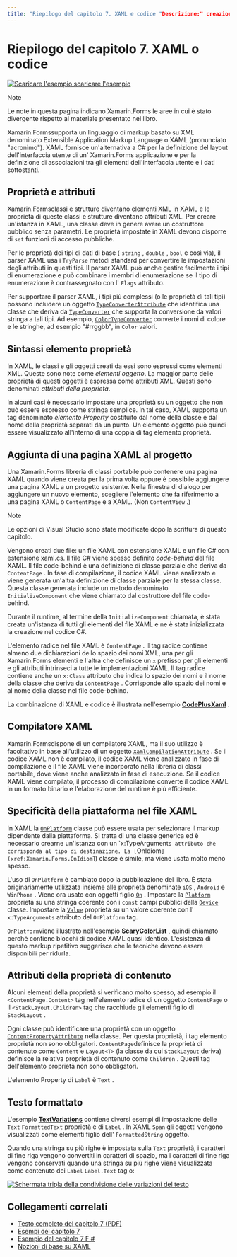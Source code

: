 ```yaml
---
title: "Riepilogo del capitolo 7. XAML e codice "Descrizione:" creazione di app per dispositivi mobili con Xamarin.Forms : riepilogo del capitolo 7. XAML e codice "ms. prod: Novell MS. Technology: Novell-Forms ms. AssetID: E91F387B-CE90-481C-8D90-CB25519BFD2B Author: davidbritch ms. Author: dabritch ms. Date: 07/19/2018 no-loc: [ Xamarin.Forms , Xamarin.Essentials ]
---
```


# <a name="summary-of-chapter-7-xaml-vs-code"></a>Riepilogo del capitolo 7. XAML o codice

[![Scaricare ](~/media/shared/download.png) l'esempio scaricare l'esempio](https://github.com/xamarin/xamarin-forms-book-samples/tree/master/Chapter07)

> [!NOTE]
> Le note in questa pagina indicano Xamarin.Forms le aree in cui è stato divergente rispetto al materiale presentato nel libro.

Xamarin.Formssupporta un linguaggio di markup basato su XML denominato Extensible Application Markup Language o XAML (pronunciato "acronimo"). XAML fornisce un'alternativa a C# per la definizione del layout dell'interfaccia utente di un' Xamarin.Forms applicazione e per la definizione di associazioni tra gli elementi dell'interfaccia utente e i dati sottostanti.

## <a name="properties-and-attributes"></a>Proprietà e attributi

Xamarin.Formsclassi e strutture diventano elementi XML in XAML e le proprietà di queste classi e strutture diventano attributi XML. Per creare un'istanza in XAML, una classe deve in genere avere un costruttore pubblico senza parametri. Le proprietà impostate in XAML devono disporre di `set` funzioni di accesso pubbliche.

Per le proprietà dei tipi di dati di base ( `string` , `double` , `bool` e così via), il parser XAML usa i `TryParse` metodi standard per convertire le impostazioni degli attributi in questi tipi. Il parser XAML può anche gestire facilmente i tipi di enumerazione e può combinare i membri di enumerazione se il tipo di enumerazione è contrassegnato con l' `Flags` attributo.

Per supportare il parser XAML, i tipi più complessi (o le proprietà di tali tipi) possono includere un oggetto [`TypeConverterAttribute`](xref:Xamarin.Forms.TypeConverterAttribute) che identifica una classe che deriva da [`TypeConverter`](xref:Xamarin.Forms.TypeConverter) che supporta la conversione da valori stringa a tali tipi. Ad esempio, [`ColorTypeConverter`](xref:Xamarin.Forms.ColorTypeConverter) converte i nomi di colore e le stringhe, ad esempio "#rrggbb", in `Color` valori.

## <a name="property-element-syntax"></a>Sintassi elemento proprietà

In XAML, le classi e gli oggetti creati da essi sono espressi come elementi XML. Queste sono note come *elementi oggetto*. La maggior parte delle proprietà di questi oggetti è espressa come attributi XML. Questi sono denominati *attributi della proprietà*.

In alcuni casi è necessario impostare una proprietà su un oggetto che non può essere espresso come stringa semplice. In tal caso, XAML supporta un tag denominato *elemento Property* costituito dal nome della classe e dal nome della proprietà separati da un punto. Un elemento oggetto può quindi essere visualizzato all'interno di una coppia di tag elemento proprietà.

## <a name="adding-a-xaml-page-to-your-project"></a>Aggiunta di una pagina XAML al progetto

Una Xamarin.Forms libreria di classi portabile può contenere una pagina XAML quando viene creata per la prima volta oppure è possibile aggiungere una pagina XAML a un progetto esistente. Nella finestra di dialogo per aggiungere un nuovo elemento, scegliere l'elemento che fa riferimento a una pagina XAML o `ContentPage` e a XAML. (Non `ContentView` .)

> [!NOTE]
> Le opzioni di Visual Studio sono state modificate dopo la scrittura di questo capitolo.

Vengono creati due file: un file XAML con estensione XAML e un file C# con estensione xaml.cs. Il file C# viene spesso definito *code-behind* del file XAML. Il file code-behind è una definizione di classe parziale che deriva da `ContentPage` . In fase di compilazione, il codice XAML viene analizzato e viene generata un'altra definizione di classe parziale per la stessa classe. Questa classe generata include un metodo denominato `InitializeComponent` che viene chiamato dal costruttore del file code-behind.

Durante il runtime, al termine della `InitializeComponent` chiamata, è stata creata un'istanza di tutti gli elementi del file XAML e ne è stata inizializzata la creazione nel codice C#.

L'elemento radice nel file XAML è `ContentPage` . Il tag radice contiene almeno due dichiarazioni dello spazio dei nomi XML, una per gli Xamarin.Forms elementi e l'altra che definisce un `x` prefisso per gli elementi e gli attributi intrinseci a tutte le implementazioni XAML. Il tag radice contiene anche un `x:Class` attributo che indica lo spazio dei nomi e il nome della classe che deriva da `ContentPage` . Corrisponde allo spazio dei nomi e al nome della classe nel file code-behind.

La combinazione di XAML e codice è illustrata nell'esempio [**CodePlusXaml**](https://github.com/xamarin/xamarin-forms-book-samples/tree/master/Chapter07) .

## <a name="the-xaml-compiler"></a>Compilatore XAML

Xamarin.Formsdispone di un compilatore XAML, ma il suo utilizzo è facoltativo in base all'utilizzo di un oggetto [`XamlCompilationAttribute`](xref:Xamarin.Forms.Xaml.XamlCompilationAttribute) . Se il codice XAML non è compilato, il codice XAML viene analizzato in fase di compilazione e il file XAML viene incorporato nella libreria di classi portabile, dove viene anche analizzato in fase di esecuzione. Se il codice XAML viene compilato, il processo di compilazione converte il codice XAML in un formato binario e l'elaborazione del runtime è più efficiente.

## <a name="platform-specificity-in-the-xaml-file"></a>Specificità della piattaforma nel file XAML

In XAML la [`OnPlatform`](xref:Xamarin.Forms.OnPlatform`1) classe può essere usata per selezionare il markup dipendente dalla piattaforma. Si tratta di una classe generica ed è necessario crearne un'istanza con un `x:TypeArguments` attributo che corrisponda al tipo di destinazione. La [`OnIdiom`](xref:Xamarin.Forms.OnIdiom`1) classe è simile, ma viene usata molto meno spesso.

L'uso di `OnPlatform` è cambiato dopo la pubblicazione del libro. È stata originariamente utilizzata insieme alle proprietà denominate `iOS` , `Android` e `WinPhone` . Viene ora usato con oggetti figlio [`On`](xref:Xamarin.Forms.On) . Impostare la [`Platform`](xref:Xamarin.Forms.On.Platform) proprietà su una stringa coerente con i `const` campi pubblici della [`Device`](xref:Xamarin.Forms.Device) classe. Impostare la [`Value`](xref:Xamarin.Forms.On.Value) proprietà su un valore coerente con l' `x:TypeArguments` attributo del `OnPlatform` tag.

`OnPlatform`viene illustrato nell'esempio [**ScaryColorList**](https://github.com/xamarin/xamarin-forms-book-samples/tree/master/Chapter07/ScaryColorList) , quindi chiamato perché contiene blocchi di codice XAML quasi identico. L'esistenza di questo markup ripetitivo suggerisce che le tecniche devono essere disponibili per ridurla.

## <a name="the-content-property-attributes"></a>Attributi della proprietà di contenuto

Alcuni elementi della proprietà si verificano molto spesso, ad esempio il `<ContentPage.Content>` tag nell'elemento radice di un oggetto `ContentPage` o il `<StackLayout.Children>` tag che racchiude gli elementi figlio di `StackLayout` .

Ogni classe può identificare una proprietà con un oggetto [`ContentPropertyAttribute`](xref:Xamarin.Forms.ContentPropertyAttribute) nella classe. Per questa proprietà, i tag elemento proprietà non sono obbligatori. `ContentPage`definisce la proprietà di contenuto come `Content` e `Layout<T>` (la classe da cui `StackLayout` deriva) definisce la relativa proprietà di contenuto come `Children` . Questi tag dell'elemento proprietà non sono obbligatori.

L'elemento Property di `Label` è `Text` .

## <a name="formatted-text"></a>Testo formattato

L'esempio [**TextVariations**](https://github.com/xamarin/xamarin-forms-book-samples/tree/master/Chapter07/TextVariations) contiene diversi esempi di impostazione delle `Text` `FormattedText` proprietà e di `Label` . In XAML `Span` gli oggetti vengono visualizzati come elementi figlio dell' `FormattedString` oggetto.

 Quando una stringa su più righe è impostata sulla `Text` proprietà, i caratteri di fine riga vengono convertiti in caratteri di spazio, ma i caratteri di fine riga vengono conservati quando una stringa su più righe viene visualizzata come contenuto dei `Label` `Label.Text` tag o:

 [![Schermata tripla della condivisione delle variazioni del testo](images/ch07fg03-small.png "Variazioni di testo formattato")](images/ch07fg03-large.png#lightbox "Variazioni di testo formattato")

## <a name="related-links"></a>Collegamenti correlati

- [Testo completo del capitolo 7 (PDF)](https://download.xamarin.com/developer/xamarin-forms-book/XamarinFormsBook-Ch07-Apr2016.pdf)
- [Esempi del capitolo 7](https://github.com/xamarin/xamarin-forms-book-samples/tree/master/Chapter07)
- [Esempio del capitolo 7 F #](https://github.com/xamarin/xamarin-forms-book-samples/tree/master/Chapter07/FS/CodePlusXaml)
- [Nozioni di base su XAML](~/xamarin-forms/xaml/xaml-basics/index.md)
